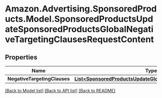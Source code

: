 # Amazon.Advertising.SponsoredProducts.Model.SponsoredProductsUpdateSponsoredProductsGlobalNegativeTargetingClausesRequestContent

## Properties

Name | Type | Description | Notes
------------ | ------------- | ------------- | -------------
**NegativeTargetingClauses** | [**List&lt;SponsoredProductsUpdateGlobalNegativeTargetingClause&gt;**](SponsoredProductsUpdateGlobalNegativeTargetingClause.md) |  | 

[[Back to Model list]](../README.md#documentation-for-models) [[Back to API list]](../README.md#documentation-for-api-endpoints) [[Back to README]](../README.md)

